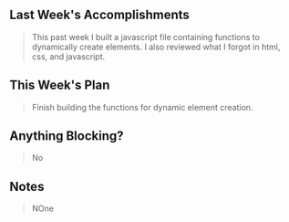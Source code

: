 ## Last Week's Accomplishments

> This past week I built a javascript file containing functions to dynamically create elements. I also reviewed what I forgot in html, css, and javascript.

## This Week's Plan

> Finish building the functions for dynamic element creation.

## Anything Blocking?

> No

## Notes

> NOne